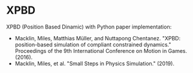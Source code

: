 # XPBD
XPBD (Position Based Dinamic) with Python
paper implementation:
* Macklin, Miles, Matthias Müller, and Nuttapong Chentanez. "XPBD: position-based simulation of compliant constrained dynamics." Proceedings of the 9th International Conference on Motion in Games. (2016).
* Macklin, Miles, et al. "Small Steps in Physics Simulation." (2019).

